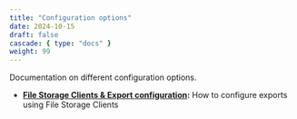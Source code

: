 ```yaml
---
title: "Configuration options"
date: 2024-10-15
draft: false
cascade: { type: "docs" }
weight: 99
---
```


Documentation on different configuration options.

- **[File Storage Clients & Export configuration](export-configuration):** How
  to configure exports using File Storage Clients
